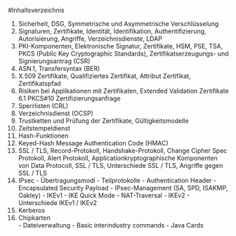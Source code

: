 #Inhaltsverzeichnis
  1. Sicherheit, DSG, Symmetrische und Asymmetrische Verschlüsselung
  2.  Signaturen, Zertifikate, Identität, Identifikation, Authentifizierung, Autorisierung, Angriffe, Verzeichnisdienste, LDAP
  3.  PKI-Komponenten, Elektronische Signatur, Zertifikate, HSM, PSE, TSA, PKCS (Public Key Cryptographic Standards), Zertifikatserzeugungs- und Signierungsantrag (CSR)
  4.  ASN.1, Transfersyntax (BER)
  5.  X.509 Zertifikate, Qualifiziertes Zertifikat, Attribut Zertifikat, Zertifikatspfad
  6.  Risiken bei Applikationen mit Zertifikaten, Extended Validation Zertifikate  
      6.1 PKCS#10 Zertifizierungsanfrage
  7.  Sperrlisten (CRL)
  8.  Verzeichnisdienst (OCSP)
  9.  Trustketten und Prüfung der Zertifikate, Gültigkeitsmodelle
  10. Zeitstempeldienst
  11. Hash-Funktionen
  12. Keyed-Hash Message Authentication Code (HMAC)
  13. SSL / TLS, Record-Protokoll, Handshake-Protokoll, Change Cipher Spec Protokoll, Alert Protokoll, Applicationkryptographische Komponenten von Data Protocoll, SSL / TLS, Unterschiede SSL / TLS, Angriffe gegen SSL / TLS
  14. IPsec
    - Übertragungsmodi
    - Teilprotokolle
    - Authentication Header
    - Encapsulated Security Payload
    - IPsec-Management (SA, SPD, ISAKMP, Oakley)
    - IKEv1
    - IKE Quick Mode
    - NAT-Traversal
    - IKEv2
    - Unterschiede IKEv1 / IKEv2
  15. Kerberos
  16. Chipkarten  
    - Dateiverwaltung
    - Basic interindustry commands
    - Java Cards
